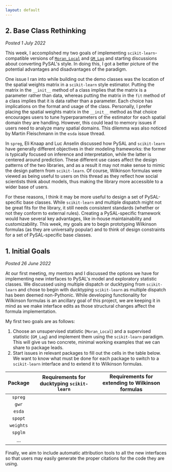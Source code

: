 ```yaml
---
layout: default
---
```


## 2. Base Class Rethinking
*Posted 1 July 2022*

This week, I accomplished my two goals of implementing `scikit-learn`-compatible versions of [`Moran_Local`](https://github.com/tdhoffman/esda/blob/master/esda/sklearn_moran.py) and [`GM_Lag`](https://github.com/tdhoffman/spreg/blob/master/spreg/sklearn_twosls_sp.py) and starting discussions about converting PySAL's style. In doing this, I got a better picture of the potential advantages and disadvantages of the paradigm.

One issue I ran into while building out the demo classes was the location of the spatial weights matrix in a `scikit-learn` style estimator. Putting the matrix in the `__init__` method of a class implies that the matrix is a parameter rather than data, whereas putting the matrix in the `fit` method of a class implies that it is data rather than a parameter. Each choice has implications on the format and usage of the class. Personally, I prefer placing the spatial weights matrix in the `__init__` method as that choice encourages users to tune hyperparameters of the estimator for each spatial domain they are handling. However, this could lead to memory issues if users need to analyze many spatial domains. This dilemma was also noticed by Martin Fleischmann in the `esda` issue thread.

In `spreg`, Eli Knaap and Luc Anselin discussed how PySAL and `scikit-learn` have generally different objectives in their modeling frameworks: the former is typically focused on inference and interpretation, while the latter is centered around prediction. These different use cases affect the design patterns of the two libraries, and as a result it may not make sense to mimic the design pattern from `scikit-learn`. Of course, Wilkinson formulas were viewed as being useful to users on this thread as they reflect how social scientists think about models, thus making the library more accessible to a wider base of users. 

For these reasons, I think it may be more useful to design a set of PySAL-specific base classes. While `scikit-learn` and multiple dispatch might not be great fits for the library, it still needs consistent standards (whether or not they conform to external rules). Creating a PySAL-specific framework would have several key advantages, like in-house maintainability and customizability. This week, my goals are to begin prototyping Wilkinson formulas (as they are universally popular) and to think of design constraints for a set of PySAL-specific base classes.
    
## 1. Initial Goals
*Posted 26 June 2022*

At our first meeting, my mentors and I discussed the options we have for implementing new interfaces to PySAL's model and exploratory statistic classes. We discussed using multiple dispatch or ducktyping from `scikit-learn` and chose to begin with ducktyping `scikit-learn` as multiple dispatch has been deemed non-Pythonic. While developing functionality for Wilkinson formulas is an ancillary goal of this project, we are keeping it in mind as we make interface edits as those structural changes affect the formula implementation.

My first two goals are as follows:
1. Choose an unsupervised statistic (`Moran_Local`) and a supervised statistic (`GM_Lag`) and implement them using the `scikit-learn` paradigm. This will give us two concrete, minimal working examples that we can share to package leads.
2. Start issues in relevant packages to fill out the cells in the table below. We want to know what must be done for each package to switch to a `scikit-learn` interface and to extend it to Wilkinson formulas.

| Package | Requirements for ducktyping `scikit-learn` | Requirements for extending to Wilkinson formulas |
| :-----: | ------------------------------------------ | ------------------------------------------------ |
| `spreg` | | |
| `gwr`   | | |
| `esda`  | | |
| `spopt` | | |
|`weights`| | |
| `spglm` | | |
| ...     | | |

Finally, we aim to include automatic attribution tools to all the new interfaces so that users may easily generate the proper citations for the code they are using.
